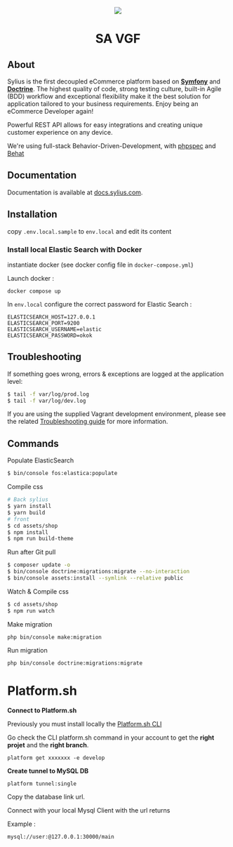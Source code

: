<p align="center">
    <a href="https://sylius.com" target="_blank">
        <img src="https://demo.sylius.com/assets/shop/img/logo.png" />
    </a>
</p>

<h1 align="center">SA VGF</h1>

About
-----

Sylius is the first decoupled eCommerce platform based on [**Symfony**](http://symfony.com) and [**Doctrine**](http://doctrine-project.org).
The highest quality of code, strong testing culture, built-in Agile (BDD) workflow and exceptional flexibility make it the best solution for application tailored to your business requirements.
Enjoy being an eCommerce Developer again!

Powerful REST API allows for easy integrations and creating unique customer experience on any device.

We're using full-stack Behavior-Driven-Development, with [phpspec](http://phpspec.net) and [Behat](http://behat.org)

Documentation
-------------

Documentation is available at [docs.sylius.com](http://docs.sylius.com).

Installation
-------------

copy `.env.local.sample` to `env.local` and edit its content

### Install local Elastic Search with Docker

instantiate docker (see docker config file in `docker-compose.yml`)

Launch docker :
```
docker compose up
```

In `env.local` configure the correct password for Elastic Search :
```
ELASTICSEARCH_HOST=127.0.0.1
ELASTICSEARCH_PORT=9200
ELASTICSEARCH_USERNAME=elastic
ELASTICSEARCH_PASSWORD=okok
```

Troubleshooting
---------------

If something goes wrong, errors & exceptions are logged at the application level:

```bash
$ tail -f var/log/prod.log
$ tail -f var/log/dev.log
```

If you are using the supplied Vagrant development environment, please see the related [Troubleshooting guide](etc/vagrant/README.md#Troubleshooting) for more information.


Commands
------------

Populate ElasticSearch

```bash
$ bin/console fos:elastica:populate
```

Compile css
```bash
# Back sylius
$ yarn install
$ yarn build
# front
$ cd assets/shop
$ npm install
$ npm run build-theme
```

Run after Git pull

```bash
$ composer update -o
$ bin/console doctrine:migrations:migrate --no-interaction
$ bin/console assets:install --symlink --relative public
```


Watch & Compile css
```bash
$ cd assets/shop
$ npm run watch
```

Make migration

``php bin/console make:migration``

Run migration

``php bin/console doctrine:migrations:migrate``

# Platform.sh

**Connect to Platform.sh**

Previously you must install locally the [Platform.sh CLI](https://docs.platform.sh/administration/cli.html)

Go check the CLI platform.sh command in your account to get the **right projet** and the **right branch**.

```
platform get xxxxxxx -e develop
```

**Create tunnel to MySQL DB**

```
platform tunnel:single
```
Copy the database link url.


Connect with your local Mysql Client with the url returns 

Example :
```
mysql://user:@127.0.0.1:30000/main
```
